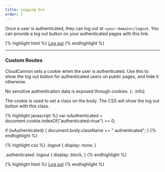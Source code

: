 ```yaml
---
title: Logging Out
order: 7
---
```


Once a user is authenticated, they can log out at `<your-domain>/logout`. You can provide a log out button on your authenticated pages with this link.

{% highlight html %}
<a href="/logout">Log out</a>
{% endhighlight %}

---

### Custom Routes

CloudCannon sets a cookie when the user is authenticated.
Use this to show the log out button for authenticated users on public pages, and hide it otherwise.

No sensitive authentication data is exposed through cookies.
{: .info}

The cookie is used to set a class on the body. The CSS will show the log out button with this class.

{% highlight javascript %}
var isAuthenticated = document.cookie.indexOf("authenticated=true") >= 0;

if (isAuthenticated) {
  document.body.className += " authenticated";
}
{% endhighlight %}

{% highlight css %}
.logout {
  display: none;
}

.authenticated .logout {
  display: block;
}
{% endhighlight %}

{% highlight html %}
<a href="/logout" class="logout">Log out</a>
{% endhighlight %}
